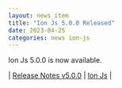 ```yaml
---
layout: news_item
title: "Ion Js 5.0.0 Released"
date: 2023-04-25
categories: news ion-js
---
```


Ion Js 5.0.0 is now available.

| [Release Notes v5.0.0](https://github.com/amazon-ion/ion-js/releases/tag/v5.0.0) | [Ion Js](https://github.com/amazon-ion/ion-js) |


